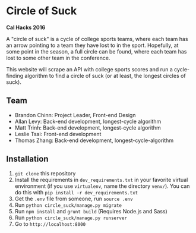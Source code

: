Circle of Suck
==============

**Cal Hacks 2016**

A "circle of suck" is a cycle of college sports teams, where each team has an arrow pointing to a team they have lost to in the sport. Hopefully, at some point in the season, a full circle can be found, where each team has lost to some other team in the conference.

This website will scrape an API with college sports scores and run a cycle-finding algorithm to find a circle of suck (or at least, the longest circles of suck).

Team
----

- Brandon Chinn: Project Leader, Front-end Design
- Allan Levy: Back-end development, longest-cycle algorithm
- Matt Trinh: Back-end development, longest-cycle algorithm
- Leslie Tsai: Front-end development
- Thomas Zhang: Back-end development, longest-cycle-algorithm

Installation
------------

1. `git clone` this repository
1. Install the requirements in `dev_requirements.txt` in your favorite virtual environment (if you use `virtualenv`, name the directory `venv/`). You can do this with `pip install -r dev_requirements.txt`
1. Get the `.env` file from someone, run `source .env`
1. Run `python circle_suck/manage.py migrate`
1. Run `npm install` and `grunt build` (Requires Node.js and Sass)
1. Run `python circle_suck/manage.py runserver`
1. Go to `http://localhost:8000`
